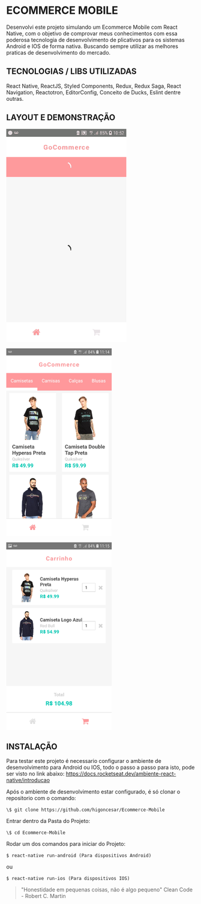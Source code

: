 # ECOMMERCE MOBILE

Desenvolvi este projeto simulando um Ecommerce Mobile com React Native, com o objetivo de comprovar meus conhecimentos com essa poderosa tecnologia de desenvolvimento de plicativos para os sistemas Android e IOS de forma nativa. Buscando sempre utilizar as melhores praticas de desenvolvimento do mercado.

## TECNOLOGIAS / LIBS UTILIZADAS

React Native, ReactJS, Styled Components, Redux, Redux Saga, React Navigation, Reactotron, EditorConfig, Conceito de Ducks, Eslint dentre outras.

## LAYOUT E DEMONSTRAÇÃO

![Demo](/assets/demo.gif)

![Home](/assets/home.png)

![Cart](/assets/cart.png)

## INSTALAÇÃO

Para testar este projeto é necessario configurar o ambiente de desenvolvimento para Android ou IOS, todo o passo a passo para isto, pode ser visto no link abaixo:
https://docs.rocketseat.dev/ambiente-react-native/introducao

Após o ambiente de desenvolvimento estar configurado, é só clonar o repositorio com o comando:

```
\$ git clone https://github.com/higoncesar/Ecommerce-Mobile
```

Entrar dentro da Pasta do Projeto:

```
\$ cd Ecommerce-Mobile
```

Rodar um dos comandos para iniciar do Projeto:

```
$ react-native run-android (Para dispositivos Android)
```

ou

```
$ react-native run-ios (Para dispositivos IOS)
```

> "Honestidade em pequenas coisas, não é algo pequeno"
> Clean Code - Robert C. Martin
